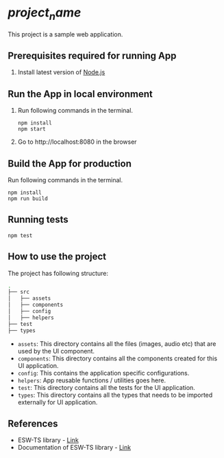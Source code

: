 # $project_name$
This project is a sample web application.

## Prerequisites required for running App

1. Install latest version of [Node.js](https://nodejs.org/en/download/package-manager/)

## Run the App in local environment

1. Run following commands in the terminal.
   ```
   npm install
   npm start
   ```
2. Go to http://localhost:8080 in the browser

## Build the App for production

Run following commands in the terminal.
```
npm install
npm run build
```

## Running tests

```
npm test
```

## How to use the project

The project has following structure:
```bash
.
├── src
│   ├── assets
│   ├── components
│   ├── config
│   ├── helpers
├── test
├── types
```

* `assets`: This directory contains all the files (images, audio etc) that are used by the UI component.
* `components`: This directory contains all the components created for this UI application.
* `config`: This contains the application specific configurations.
* `helpers`: App reusable functions / utilities goes here.
* `test`: This directory contains all the tests for the UI application.
* `types`: This directory contains all the types that needs to be imported externally for UI application.


## References
- ESW-TS library - [Link](https://tmtsoftware/esw-ts/)
- Documentation of ESW-TS library - [Link](https://tmtsoftware.github.io/esw-ts/)
